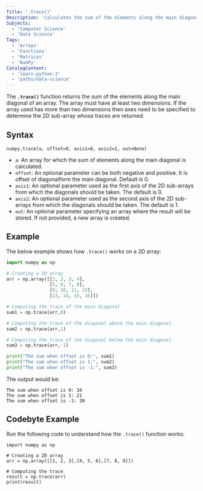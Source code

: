 ```yaml
---
Title: '.trace()'
Description: 'Calculates the sum of the elements along the main diagonal of an array.'
Subjects:
  - 'Computer Science'
  - 'Data Science'
Tags:
  - 'Arrays'
  - 'Functions'
  - 'Matrices'
  - 'NumPy'
CatalogContent:
  - 'learn-python-3'
  - 'paths/data-science'
---
```


The **`.trace()`** function returns the sum of the elements along the main diagonal of an array. The array must have at least two dimensions. If the array used has more than two dimensions then axes need to be specified to determine the 2D sub-array whose traces are returned.

## Syntax

```pseudo
numpy.trace(a, offset=0, axis1=0, axis2=1, out=None)
```

- `a`: An array for which the sum of elements along the main diagonal is calculated.
- `offset`: An optional parameter can be both negative and positive. It is offset of diagonalform the main diagonal. Default is 0.
- `axis1`: An optional parameter used as the first axis of the 2D sub-arrays from which the diagonals should be taken. The default is 0.
- `axis2`: An optional parameter used as the second axis of the 2D sub-arrays from which the diagonals should be taken. The default is 1.
- `out`: An optional parameter specifying an array where the result will be stored. If not provided, a new array is created.

## Example

The below example shows how `.trace()` works on a 2D array:

```py
import numpy as np

# Creating a 2D array
arr = np.array([[1, 2, 3, 4],
                [5, 6, 7, 8],
                [9, 10, 11, 12],
                [13, 14, 15, 16]])

# Computing the trace of the main diagonal
sum1 = np.trace(arr,0)

# Computing the trace of the diagonal above the main diagonal.
sum2 = np.trace(arr,1)

# Computing the trace of the diagonal below the main diagonal.
sum3 = np.trace(arr,-1)

print("The sum when offset is 0:", sum1)
print("The sum when offset is 1:", sum2)
print("The sum when offset is -1:", sum3)
```

The output would be:

```shell
The sum when offset is 0: 34
The sum when offset is 1: 21
The sum when offset is -1: 30
```

## Codebyte Example

Run the following code to understand how the `.trace()` function works:

```codebyte/python
import numpy as np

# Creating a 2D array
arr = np.array([[1, 2, 3],[4, 5, 6],[7, 8, 9]])

# Computing the trace
result = np.trace(arr)
print(result)
```
